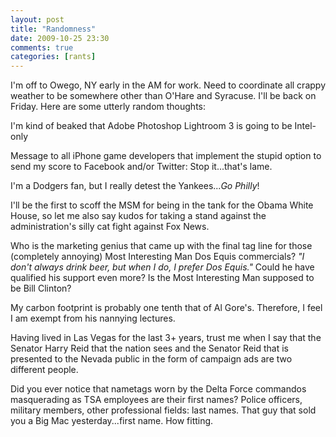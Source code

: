 ```yaml
---
layout: post  
title: "Randomness"  
date: 2009-10-25 23:30  
comments: true  
categories: [rants]
---
```


I'm off to Owego, NY early in the AM for work. Need to coordinate all crappy weather to be somewhere other than O'Hare and Syracuse. I'll be back on Friday. Here are some utterly random thoughts:

I'm kind of beaked that Adobe Photoshop Lightroom 3 is going to be Intel-only

Message to all iPhone game developers that implement the stupid option to send my score to Facebook and/or Twitter: Stop it...that's lame.

I'm a Dodgers fan, but I really detest the Yankees..._Go Philly_!

I'll be the first to scoff the MSM for being in the tank for the Obama White House, so let me also say kudos for taking a stand against the administration's silly cat fight against Fox News.

Who is the marketing genius that came up with the final tag line for those (completely annoying) Most Interesting Man Dos Equis commercials? _"I don't always drink beer, but when I do, I prefer Dos Equis."_ Could he have qualified his support even more? Is the Most Interesting Man supposed to be Bill Clinton?

My carbon footprint is probably one tenth that of Al Gore's. Therefore, I feel I am exempt from his nannying lectures.

Having lived in Las Vegas for the last 3+ years, trust me when I say that the Senator Harry Reid that the nation sees and the Senator Reid that is presented to the Nevada public in the form of campaign ads are two different people.

Did you ever notice that nametags worn by the Delta Force commandos masquerading as TSA employees are their first names? Police officers, military members, other professional fields: last names. That guy that sold you a Big Mac yesterday...first name. How fitting. 